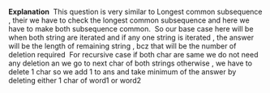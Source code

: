**Explanation**
​
This question is very similar to Longest common subsequence , their we have to check the longest common subsequence and here we have to make both subsequence common.
​
So our base case here will be when both string are iterated and if any one string is iterated , the answer will be the length of remaining string , bcz that will be the number of deletion required
​
For recursive case if both char are same we do not need any deletion an we go to next char of both strings otherwise , we have to delete 1 char so we add 1 to ans and take minimum of the answer by deleting either 1 char of word1 or word2